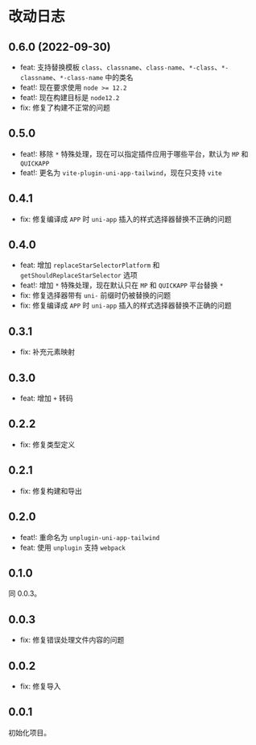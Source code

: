 # 改动日志

## 0.6.0 (2022-09-30)

- feat: 支持替换模板 `class`、`classname`、`class-name`、`*-class`、`*-classname`、`*-class-name` 中的类名
- feat!: 现在要求使用 `node >= 12.2`
- feat!: 现在构建目标是 `node12.2`
- fix: 修复了构建不正常的问题

## 0.5.0

- feat!: 移除 `*` 特殊处理，现在可以指定插件应用于哪些平台，默认为 `MP` 和 `QUICKAPP`
- feat!: 更名为 `vite-plugin-uni-app-tailwind`，现在只支持 `vite`

## 0.4.1

- fix: 修复编译成 `APP` 时 `uni-app` 插入的样式选择器替换不正确的问题

## 0.4.0

- feat: 增加 `replaceStarSelectorPlatform` 和 `getShouldReplaceStarSelector` 选项
- feat!: 增加 `*` 特殊处理，现在默认只在 `MP` 和 `QUICKAPP` 平台替换 `*`
- fix: 修复选择器带有 `uni-` 前缀时仍被替换的问题
- fix: 修复编译成 `APP` 时 `uni-app` 插入的样式选择器替换不正确的问题

## 0.3.1

- fix: 补充元素映射

## 0.3.0

- feat: 增加 `+` 转码

## 0.2.2

- fix: 修复类型定义

## 0.2.1

- fix: 修复构建和导出

## 0.2.0

- feat!: 重命名为 `unplugin-uni-app-tailwind`
- feat: 使用 `unplugin` 支持 `webpack`

## 0.1.0

同 0.0.3。

## 0.0.3

- fix: 修复错误处理文件内容的问题

## 0.0.2

- fix: 修复导入

## 0.0.1

初始化项目。
